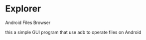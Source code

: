 # Explorer
Android Files Browser

this a simple GUI program that use adb to operate files on Android 
